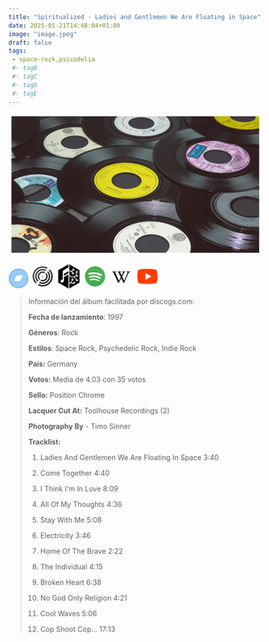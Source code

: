 ```yaml
---
title: "Spiritualized - Ladies and Gentlemen We Are Floating in Space"
date: 2025-01-21T14:48:04+01:00
image: "image.jpeg"
draft: false
tags:
 - space-rock,psicodelia
 #- tagB
 #- tagC
 #- tagD
 #- tagE
---
```

![cover](image.jpeg (Spiritualized - Ladies-and-gentlemen-we-are-floating-in-space))
 
[![bandcamp](../links/svg/bandcamp.png (bandcamp))](https://bandcamp.com/search?q=Spiritualized%20Ladies-and-gentlemen-we-are-floating-in-space)
[![discogs](../links/svg/discogs.png (discogs))](https://www.discogs.com/master/30270)
[![musicbrainz](../links/svg/musicbrainz.png (musicbrainz))](https://musicbrainz.org/release/320c60d1-c982-4a53-a96b-239d7646d923)
[![spotify](../links/svg/spotify.png (putify))](https://open.spotify.com/album/56YzQ0dhmRMDryZsrjdHun)
[![wikipedia](../links/svg/wikipedia.png (wikipedia))](https://en.wikipedia.org/wiki/Spiritualized)
[![youtube](../links/svg/youtube.png (youtube))](https://www.youtube.com/playlist?list=PL4EItsGsS1SlQpi7Lxw_QvuLk46Psl0fI)
 
<!-- [![lastfm](../links/svg/lastfm.png (lastfm))]() -->
 
> Información del álbum facilitada por discogs.com:
> 
> **Fecha de lanzamiento**: 1997
> 
> **Géneros**: Rock
> 
> **Estilos**: Space Rock, Psychedelic Rock, Indie Rock
> 
> **Pais:** Germany
> 
> **Votos:** Media de 4.03 con 35 votos
> 
> **Sello:** Position Chrome
> 
> **Lacquer Cut At:** Toolhouse Recordings (2)
> 
> **Photography By** - Timo Sinner
> 
> 
> 
> **Tracklist:**
> 
>   1. Ladies And Gentlemen We Are Floating In Space    3:40
> 
>   2. Come Together    4:40
> 
>   3. I Think I'm In Love    8:09
> 
>   4. All Of My Thoughts    4:36
> 
>   5. Stay With Me    5:08
> 
>   6. Electricity    3:46
> 
>   7. Home Of The Brave    2:22
> 
>   8. The Individual    4:15
> 
>   9. Broken Heart    6:38
> 
>   10. No God Only Religion    4:21
> 
>   11. Cool Waves    5:06
> 
>   12. Cop Shoot Cop…    17:13
> 
